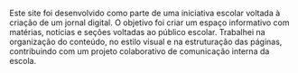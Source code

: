 Este site foi desenvolvido como parte de uma iniciativa escolar voltada à criação de um jornal digital. O objetivo foi criar um espaço informativo com matérias, notícias e seções voltadas ao público escolar. Trabalhei na organização do conteúdo, no estilo visual e na estruturação das páginas, contribuindo com um projeto colaborativo de comunicação interna da escola.

